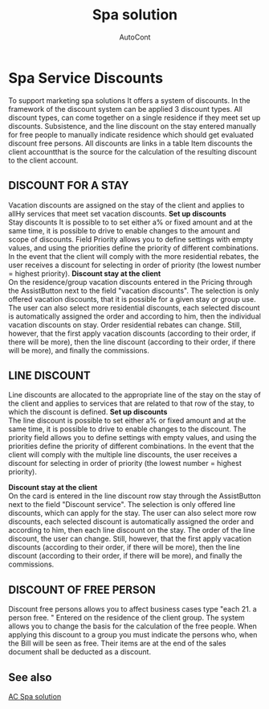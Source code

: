 ﻿---
    title: "Spa solution"
    author: AutoCont
    ms.date: 04/30/2018
    ms.topic: article
    ms.prod: dynamics-nav-2017
    ms.contentlocale: en
    ms.lasthandoff: 04/30/2018
---

# Spa Service Discounts

To support marketing spa solutions It offers a system of discounts. In the framework of the discount system can be applied 3 discount types. All discount types, can come together on a single residence if they meet set up discounts. Subsistence, and the line discount on the stay entered manually for free people to manually indicate residence which should get evaluated discount free persons.
All discounts are links in a table Item discounts the client accountthat is the source for the calculation of the resulting discount to the client account. 

## DISCOUNT FOR A STAY
Vacation discounts are assigned on the stay of the client and applies to allHy services that meet set vacation discounts.
**Set up discounts**  
Stay discounts It is possible to to set either a% or fixed amount and at the same time, it is possible to drive to enable changes to the amount and scope of discounts.
Field Priority allows you to define settings with empty values, and using the priorities define the priority of different combinations. In the event that the client will comply with the more residential rebates, the user receives a discount for selecting in order of priority (the lowest number = highest priority). 
**Discount stay at the client**  
On the residence/group vacation discounts entered in the Pricing through the AssistButton next to the field "vacation discounts". The selection is only offered vacation discounts, that it is possible for a given stay or group use. The user can also select more residential discounts, each selected discount is automatically assigned the order and according to him, then the individual vacation discounts on stay. Order residential rebates can change. Still, however, that the first apply vacation discounts (according to their order, if there will be more), then the line discount (according to their order, if there will be more), and finally the commissions. 

## LINE DISCOUNT
Line discounts are allocated to the appropriate line of the stay on the stay of the client and applies to services that are related to that row of the stay, to which the discount is defined.
**Set up discounts**  
The line discount is possible to set either a% or fixed amount and at the same time, it is possible to drive to enable changes to the discount.
The priority field allows you to define settings with empty values, and using the priorities define the priority of different combinations. In the event that the client will comply with the multiple line discounts, the user receives a discount for selecting in order of priority (the lowest number = highest priority). 

**Discount stay at the client**  
On the card is entered in the line discount row stay through the AssistButton next to the field "Discount service". The selection is only offered line discounts, which can apply for the stay. The user can also select more row discounts, each selected discount is automatically assigned the order and according to him, then each line discount on the stay. The order of the line discount, the user can change. Still, however, that the first apply vacation discounts (according to their order, if there will be more), then the line discount (according to their order, if there will be more), and finally the commissions. 

## DISCOUNT OF FREE PERSON
Discount free persons allows you to affect business cases type "each 21. a person free. " Entered on the residence of the client group. The system allows you to change the basis for the calculation of the free people. When applying this discount to a group you must indicate the persons who, when the Bill will be seen as free. Their items are at the end of the sales document shall be deducted as a discount. 



## <a name="see-also"></a>See also
[AC Spa solution](ac-spa-solution.md)